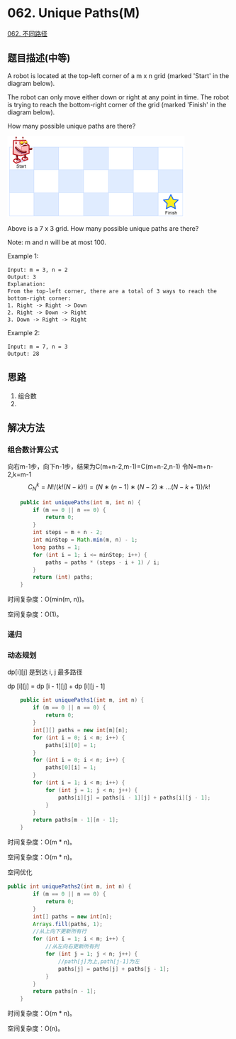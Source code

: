 # 062. Unique Paths\(M\)

[062. 不同路径](https://leetcode-cn.com/problems/unique-paths/)

## 题目描述\(中等\)

A robot is located at the top-left corner of a m x n grid \(marked 'Start' in the diagram below\).

The robot can only move either down or right at any point in time. The robot is trying to reach the bottom-right corner of the grid \(marked 'Finish' in the diagram below\).

How many possible unique paths are there?

![](/assets/001-100/061-p-1.png)

Above is a 7 x 3 grid. How many possible unique paths are there?

Note: m and n will be at most 100.

Example 1:

```
Input: m = 3, n = 2
Output: 3
Explanation:
From the top-left corner, there are a total of 3 ways to reach the bottom-right corner:
1. Right -> Right -> Down
2. Right -> Down -> Right
3. Down -> Right -> Right
```

Example 2:

```
Input: m = 7, n = 3
Output: 28
```

## 思路

1. 组合数
2. 

## 解决方法

### 组合数计算公式

向右m-1步，向下n-1步，结果为C(m+n-2,m-1)=C(m+n-2,n-1)
令N=m+n-2,k=m-1
$$C_N^k = N!/(k!(N−k)!)=(N∗(n−1)∗(N−2)∗...(N−k+1))/k! $$

```java
    public int uniquePaths(int m, int n) {
        if (m == 0 || n == 0) {
            return 0;
        }
        int steps = m + n - 2;
        int minStep = Math.min(m, n) - 1;
        long paths = 1;
        for (int i = 1; i <= minStep; i++) {
            paths = paths * (steps - i + 1) / i;
        }
        return (int) paths;
    }
```

时间复杂度：O(min(m, n))。

空间复杂度：O(1)。

### 递归



### 动态规划

dp[i][j] 是到达 i, j 最多路径

dp [i][j] = dp [i - 1][j] + dp [i][j - 1]

```java
    public int uniquePaths1(int m, int n) {
        if (m == 0 || n == 0) {
            return 0;
        }
        int[][] paths = new int[m][n];
        for (int i = 0; i < m; i++) {
            paths[i][0] = 1;
        }
        for (int i = 0; i < n; i++) {
            paths[0][i] = 1;
        }
        for (int i = 1; i < m; i++) {
            for (int j = 1; j < n; j++) {
                paths[i][j] = paths[i - 1][j] + paths[i][j - 1];
            }
        }
        return paths[m - 1][n - 1];
    }
```

时间复杂度：O(m * n)。

空间复杂度：O(m * n)。

空间优化

```java
public int uniquePaths2(int m, int n) {
        if (m == 0 || n == 0) {
            return 0;
        }
        int[] paths = new int[n];
        Arrays.fill(paths, 1);
        //从上向下更新所有行
        for (int i = 1; i < m; i++) {
            //从左向右更新所有列
            for (int j = 1; j < n; j++) {
                //path[j]为上,path[j-1]为左
                paths[j] = paths[j] + paths[j - 1];
            }
        }
        return paths[n - 1];
    }

```

时间复杂度：O(m * n)。

空间复杂度：O(n)。


